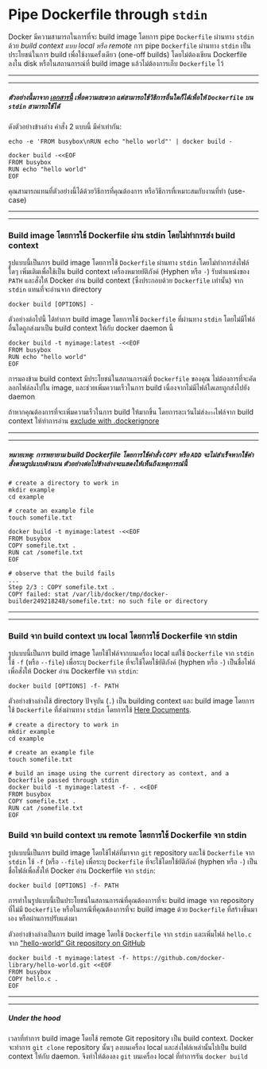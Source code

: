 # Pipe Dockerfile through `stdin`

Docker มีความสามารถในการที่จะ build image โดยการ pipe `Dockerfile` ผ่านทาง `stdin` ด้วย *build context แบบ local หรือ remote* การ pipe `Dockerfile` ผ่านทาง `stdin` เป็นประโยชน์ในการ build เพื่อใช้งานครั้งเดียว (one-off builds) โดยไม่ต้องเขียน Dockerfile ลงใน disk หรือในสถานการณ์ที่ build image แล้วไม่ต้องการเก็บ `Dockerfile` ไว้

------
------
##### ตัวอย่างนี้มาจาก [เอกสารนี้](http://tldp.org/LDP/abs/html/here-docs.html) เพื่อความสะดวก แต่สามารถใช้วิธีการอื่นใดก็ได้เพื่อให้ `Dockerfile` บน `stdin` สามารถใช้ได้

ดังตัวอย่างข้างล่าง คำสั่ง 2 แบบนี้ มีค่าเท่ากัน:

```
echo -e 'FROM busybox\nRUN echo "hello world"' | docker build -
```
```
docker build -<<EOF
FROM busybox
RUN echo "hello world"
EOF
```

คุณสามารถแทนที่ตัวอย่างนี้ได้ด้วยวิธีการที่คุณต้องการ หรือวิธีการที่เหมาะสมกับงานที่ทำ (use-case)

------
------


### Build image โดยการใช้ Dockerfile ผ่าน stdin โดยไม่ทำการส่ง build context

รูปแบบนี้เป็นการ build image โดยการใช้ `Dockerfile` ผ่านทาง `stdin` โดยไม่ทำการส่งไฟล์ใดๆ เพิ่มเติมเพื่อใช้เป็น build context เครื่องหมายยัติภังค์ (Hyphen หรือ `-`) รับตำแหน่งของ `PATH` และสั่งให้ Docker อ่าน build context (ซึ่งประกอบด้วย `Dockerfile` เท่านั้น) จาก `stdin` แทนที่จะอ่านจาก directory

```
docker build [OPTIONS] -
```

ตัวอย่างต่อไปนี้ ได้ทำการ build image โดยการใช้ `Dockerfile` ที่ผ่านทาง `stdin` โดยไม่มีไฟล์อื่นใดถูกส่งมาเป็น build context ให้กับ docker daemon นี้ 

```
docker build -t myimage:latest -<<EOF
FROM busybox
RUN echo "hello world"
EOF
```

การมองข้าม build context มีประโยชน์ในสถานการณ์ที่ `Dockerfile` ของคุณ ไม่ต้องการที่จะคัดลอกไฟล์ลงไปใน image, และช่วยเพิ่มความเร็วในการ build เนื่องจากไม่มีไฟล์ใดเลยถูกส่งไปยัง daemon

ถ้าหากคุณต้องการที่จะเพิ่มความเร็วในการ build ให้มากขึ้น โดยการละเว้นไม่ส่ง`บาง`ไฟล์จาก build context ให้ทำการอ่าน [exclude with .dockerignore](https://github.com/Adisorn-Watt/Translate-DockerDoc-Assignment/blob/master/General%20guidelines%20and%20recommendations/04_Exclude%20with%20.dockerignore.md)

------
------
##### **หมายเหตุ**: การพยายาม build Dockerfile โดยการใช้คำสั่ง `COPY` หรือ `ADD` จะไม่สำเร็จหากใช้คำสั่งตามรูปแบบด้านบน ตัวอย่างต่อไปข้างล่างจะแสดงให้เห็นถึงเหตุการณ์นี้
```
# create a directory to work in
mkdir example
cd example

# create an example file
touch somefile.txt

docker build -t myimage:latest -<<EOF
FROM busybox
COPY somefile.txt .
RUN cat /somefile.txt
EOF

# observe that the build fails
...
Step 2/3 : COPY somefile.txt .
COPY failed: stat /var/lib/docker/tmp/docker-builder249218248/somefile.txt: no such file or directory
```
------
------

### Build จาก build context บน local โดยการใช้ Dockerfile จาก stdin

รูปแบบนี้เป็นการ build image โดยใช้ไฟล์จากบนเครื่อง local แต่ใช้ `Dockerfile` จาก `stdin` ใช้ `-f` (หรือ `--file`) เพื่อระบุ `Dockerfile` ที่จะใช้โดยใช้ยัติภังค์ (hyphen หรือ `-`) เป็นชื่อไฟล์เพื่อสั่งให้ Docker อ่าน Dockerfile จาก `stdin`:

```
docker build [OPTIONS] -f- PATH
```

ตัวอย่างข้างล่างใช้ directory ปัจจุบัน (`.`) เป็น building context และ build image โดยการใช้ `Dockerfile` ที่ส่งผ่านทาง `stdin` โดยการใช้ [Here Documents](http://tldp.org/LDP/abs/html/here-docs.html).

```
# create a directory to work in
mkdir example
cd example

# create an example file
touch somefile.txt

# build an image using the current directory as context, and a Dockerfile passed through stdin
docker build -t myimage:latest -f- . <<EOF
FROM busybox
COPY somefile.txt .
RUN cat /somefile.txt
EOF
```

### Build จาก build context บน remote โดยการใช้ Dockerfile จาก stdin

รูปแบบนี้เป็นการ build image โดยใช้ไฟล์ที่มาจาก `git` repository และใช้ `Dockerfile` จาก `stdin` ใช้ `-f` (หรือ `--file`) เพื่อระบุ `Dockerfile` ที่จะใช้โดยใช้ยัติภังค์ (hyphen หรือ `-`) เป็นชื่อไฟล์เพื่อสั่งให้ Docker อ่าน Dockerfile จาก `stdin`:

```
docker build [OPTIONS] -f- PATH
```

การทำในรูปแบบนี้เป็นประโยชน์ในสถานการณ์ที่คุณต้องการที่จะ build image จาก repository ที่ไม่มี `Dockerfile` หรือในกรณีที่คุณต้องการที่จะ build image ด้วย `Dockerfile` ที่สร้างขึ้นมาเอง หรือผ่านการปรับแต่งมา

ตัวอย่างข้างล่างเป็นการ build image โดยใช้ `Dockerfile` จาก `stdin` และเพิ่มไฟล์ `hello.c` จาก ["hello-world" Git repository on GitHub](https://github.com/docker-library/hello-world)

```
docker build -t myimage:latest -f- https://github.com/docker-library/hello-world.git <<EOF
FROM busybox
COPY hello.c .
EOF
```

------
------
##### Under the hood

เวลาที่ทำการ build image โดยใช้ remote Git repository เป็น build context. Docker จะทำการ `git clone` repository นั้นๆ ลงบนเครื่อง local และส่งไฟล์เหล่านั้นไปเป็น build context ให้กับ daemon. จึงทำให้ต้องลง `git` บนเครื่อง local ที่ทำการรัน `docker build`
